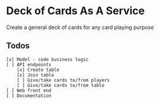 # Deck of Cards As A Service

Create a general deck of cards for any card playing purpose

## Todos

    [x] Model - code business logic
    [ ] API endpoints
        [x] Create table
        [x] Join table
        [ ] Give/take cards to/from players
        [ ] Give/take cards to/from table
    [ ] Web front end
    [ ] Documentation